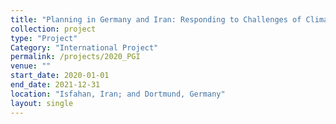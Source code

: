 ```yaml
---
title: "Planning in Germany and Iran: Responding to Challenges of Climate Change through Intercultural Dialogue"
collection: project
type: "Project"
Category: "International Project"
permalink: /projects/2020_PGI
venue: ""
start_date: 2020-01-01
end_date: 2021-12-31
location: "Isfahan, Iran; and Dortmund, Germany"
layout: single
---
```

